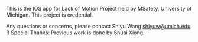 This is the IOS app for Lack of Motion Project held by MSafety, University of
Michigan. This project is credential. 

Any questions or concerns, please contact Shiyu Wang shiyuw@umich.edu.
ß
Special Thanks:
Previous work is done by Shuai Xiong.
